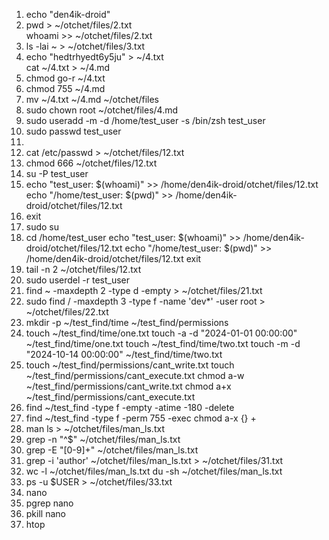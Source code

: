 1. echo "den4ik-droid" 
2. pwd > ~/otchet/files/2.txt    
whoami >> ~/otchet/files/2.txt
3. ls -lai ~ > ~/otchet/files/3.txt 
4. echo "hedtrhyedt6y5ju" > ~/4.txt  
cat ~/4.txt > ~/4.md 
5. chmod go-r ~/4.txt  
6. chmod 755 ~/4.md
7. mv ~/4.txt ~/4.md ~/otchet/files
8. sudo chown root ~/otchet/files/4.md
9. sudo useradd -m -d /home/test_user -s /bin/zsh test_user
10. sudo passwd test_user
11. 
12. cat /etc/passwd > ~/otchet/files/12.txt   
13. chmod 666 ~/otchet/files/12.txt
14. su -P test_user
15. echo "test_user: $(whoami)" >> /home/den4ik-droid/otchet/files/12.txt 
echo "/home/test_user: $(pwd)" >> /home/den4ik-droid/otchet/files/12.txt
15. exit
17. sudo su 
18. cd /home/test_user
echo "test_user: $(whoami)" >> /home/den4ik-droid/otchet/files/12.txt 
echo "/home/test_user: $(pwd)" >> /home/den4ik-droid/otchet/files/12.txt
exit
19. tail -n 2 ~/otchet/files/12.txt
20. sudo userdel -r test_user 
21. find ~ -maxdepth 2 -type d -empty > ~/otchet/files/21.txt
22. sudo find / -maxdepth 3 -type f -name 'dev*' -user root > ~/otchet/files/22.txt 
23. mkdir -p ~/test_find/time ~/test_find/permissions
24. touch ~/test_find/time/one.txt
touch -a -d "2024-01-01 00:00:00" ~/test_find/time/one.txt
touch ~/test_find/time/two.txt
touch -m -d "2024-10-14 00:00:00" ~/test_find/time/two.txt
25. touch ~/test_find/permissions/cant_write.txt 
touch ~/test_find/permissions/cant_execute.txt
chmod a-w ~/test_find/permissions/cant_write.txt
chmod a+x ~/test_find/permissions/cant_execute.txt 
26. find ~/test_find -type f -empty -atime -180 -delete
27. find ~/test_find -type f -perm 755 -exec chmod a-x {} +
28. man ls > ~/otchet/files/man_ls.txt
29. grep -n "^$" ~/otchet/files/man_ls.txt
30. grep -E "[0-9]+" ~/otchet/files/man_ls.txt
31. grep -i 'author' ~/otchet/files/man_ls.txt > ~/otchet/files/31.txt
32. wc -l ~/otchet/files/man_ls.txt 
du -sh ~/otchet/files/man_ls.txt 
33. ps -u $USER > ~/otchet/files/33.txt 
34. nano
35. pgrep nano
36. pkill nano
37. htop
